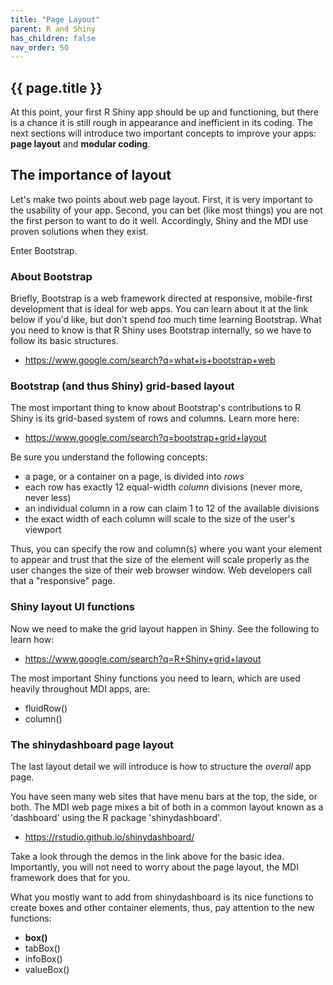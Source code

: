 ```yaml
---
title: "Page Layout"
parent: R and Shiny
has_children: false
nav_order: 50
---
```


## {{ page.title }}

At this point, your first R Shiny app should be up and functioning, but there is a 
chance it is still rough in appearance and inefficient in its coding. The
next sections will introduce two important concepts to improve your apps: 
**page layout** and **modular coding**.

## The importance of layout

Let's make two points about web page layout. First, it is very important to 
the usability of your app. Second, you can bet (like most things) you are 
not the first person to want to do it well. Accordingly, Shiny and the MDI 
use proven solutions when they exist. 

Enter Bootstrap.

### About Bootstrap

Briefly, Bootstrap is a web
framework directed at responsive, mobile-first development that is ideal
for web apps. You can learn about it at the link below if you'd like,
but don't spend _too_ much time learning Bootstrap.  What you need to know
is that R Shiny uses Bootstrap internally, so we have to follow
its basic structures.

- <https://www.google.com/search?q=what+is+bootstrap+web>

### Bootstrap (and thus Shiny) grid-based layout

The most important thing to know about Bootstrap's contributions
to R Shiny is its grid-based system of rows and columns. Learn more here:

- <https://www.google.com/search?q=bootstrap+grid+layout>

Be sure you understand the following concepts:

- a page, or a container on a page, is divided into _rows_
- each row has exactly 12 equal-width _column_ divisions (never more, never less)
- an individual column in a row can claim 1 to 12 of the available divisions
- the exact width of each column will scale to the size of the user's viewport

Thus, you can specify the row and column(s) where you want your element 
to appear and trust that the size of the element will scale properly
as the user changes the size of their web browser window. Web developers call that
a "responsive" page.

### Shiny layout UI functions

Now we need to make the grid layout happen in Shiny.
See the following to learn how:

- <https://www.google.com/search?q=R+Shiny+grid+layout>

The most important Shiny functions you need to learn, which are
used heavily throughout MDI apps, are:

- fluidRow()
- column()

### The shinydashboard page layout

The last layout detail we will introduce is 
how to structure the _overall_ app page.  

You have seen many web sites that have menu bars at the
top, the side, or both. The MDI web page mixes a bit of both 
in a common layout known as a 'dashboard'
using the R package 'shinydashboard'.

- <https://rstudio.github.io/shinydashboard/>

Take a look through the demos in the link above for the basic idea.
Importantly, you will not need to worry about the page layout,
the MDI framework does that for you.

What you mostly want to add from shinydashboard is its
nice functions to create boxes and other container elements, 
thus, pay attention to the new functions:

- **box()**
- tabBox()
- infoBox()
- valueBox()
